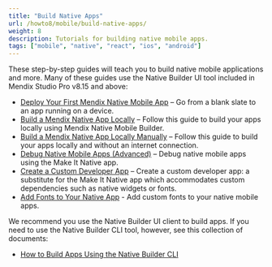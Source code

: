 ```yaml
---
title: "Build Native Apps"
url: /howto8/mobile/build-native-apps/
weight: 8
description: Tutorials for building native mobile apps.
tags: ["mobile", "native", "react", "ios", "android"]
---
```


These step-by-step guides will teach you to build native mobile applications and more. Many of these guides use the Native Builder UI tool included in Mendix Studio Pro v8.15 and above:

* [Deploy Your First Mendix Native Mobile App](/howto8/mobile/deploying-native-app/) – Go from a blank slate to an app running on a device.
* [Build a Mendix Native App Locally](/howto8/mobile/native-build-locally/) – Follow this guide to build your apps locally using Mendix Native Mobile Builder.
* [Build a Mendix Native App Locally Manually](/howto8/mobile/native-build-locally-manually/) – Follow this guide to build your apps locally and without an internet connection.
* [Debug Native Mobile Apps (Advanced)](/howto8/mobile/native-debug/) – Debug native mobile apps using the Make It Native app.
* [Create a Custom Developer App](/howto8/mobile/how-to-devapps/) – Create a custom developer app: a substitute for the Make It Native app which accommodates custom dependencies such as native widgets or fonts.
* [Add Fonts to Your Native App](/howto8/mobile/native-custom-fonts/) - Add custom fonts to your native mobile apps.

We recommend you use the Native Builder UI client to build apps. If you need to use the Native Builder CLI tool, however, see this collection of documents:

* [How to Build Apps Using the Native Builder CLI](/howto8/mobile/use-cli-docs/)

